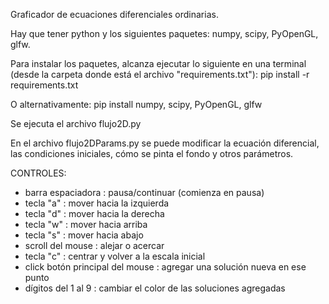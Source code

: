 Graficador de ecuaciones diferenciales ordinarias.

Hay que tener python y los siguientes paquetes:
numpy, scipy, PyOpenGL, glfw.

Para instalar los paquetes, alcanza ejecutar lo siguiente en una terminal (desde la carpeta donde está el archivo "requirements.txt"):
pip install -r requirements.txt

O alternativamente:
pip install numpy, scipy, PyOpenGL, glfw




Se ejecuta el archivo flujo2D.py

En el archivo flujo2DParams.py se puede modificar la ecuación diferencial, las condiciones iniciales, cómo se pinta el fondo y otros parámetros.

CONTROLES:

- barra espaciadora : pausa/continuar (comienza en pausa)
- tecla "a" : mover hacia la izquierda
- tecla "d" : mover hacia la derecha
- tecla "w" : mover hacia arriba
- tecla "s" : mover hacia abajo
- scroll del mouse : alejar o acercar
- tecla "c" : centrar y volver a la escala inicial
- click botón principal del mouse : agregar una solución nueva en ese punto
- dígitos del 1 al 9 : cambiar el color de las soluciones agregadas 
